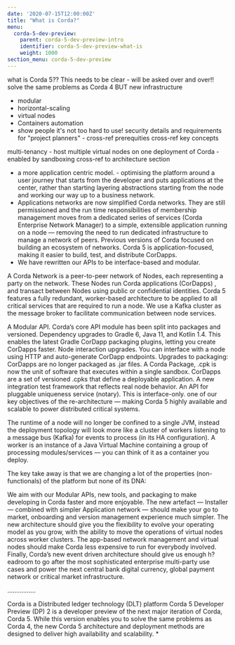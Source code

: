 ```yaml
---
date: '2020-07-15T12:00:00Z'
title: "What is Corda?"
menu:
  corda-5-dev-preview:
    parent: corda-5-dev-preview-intro
    identifier: corda-5-dev-preview-what-is
    weight: 1000
section_menu: corda-5-dev-preview
---
```


what is Corda 5?? This needs to be clear - will be asked over and over!!
solve the same problems as Corda 4 BUT new infrastructure
- modular
- horizontal-scaling
- virtual nodes
- Containers automation
- show people it's not too hard to use!
security details and requirements for "project planners" - cross-ref prerequities
cross-ref key concepts

multi-tenancy - host multiple virtual nodes on one deployment of Corda - enabled by sandboxing
cross-ref to architecture section
* a more application centric model. - optimising the platform around a user journey that starts from the developer and puts applications at the center, rather than starting layering abstractions starting from the node and working our way up to a business network.
* Applications networks are now simplified Corda networks. They are still permissioned and the run time responsibilities of membership management moves from a dedicated series of services (Corda Enterprise Network Manager) to a simple, extensible application running on a node — removing the need to run dedicated infrastructure to manage a network of peers. Previous versions of Corda focused on building an ecosystem of networks. Corda 5 is application-focused, making it easier to build, test, and distribute CorDapps.
* We have rewritten our APIs to be interface-based and modular.

A Corda Network is a peer-to-peer network of Nodes, each representing a party on the network. These Nodes run Corda applications (CorDapps) , and transact between Nodes using public or confidential identities.
Corda 5 features a fully redundant, worker-based architecture to be applied to all critical services that are required to run a node. We use a Kafka cluster as the message broker to facilitate communication between node services.


A Modular API. Corda’s core API module has been split into packages and versioned.
Dependency upgrades to Gradle 6, Java 11, and Kotlin 1.4. This enables the latest Gradle CorDapp packaging plugins, letting you create CorDapps faster.
Node interaction upgrades. You can interface with a node using HTTP and auto-generate CorDapp endpoints.
Upgrades to packaging:
CorDapps are no longer packaged as .jar files.
A Corda Package, .cpk is now the unit of software that executes within a single sandbox.
CorDapps are a set of versioned .cpks that define a deployable application.
A new integration test framework that reflects real node behavior.
An API for pluggable uniqueness service (notary). This is interface-only.
 one of our key objectives of the re-architecture — making Corda 5 highly available and scalable to power distributed critical systems.

The runtime of a node will no longer be confined to a single JVM, instead the deployment topology will look more like a cluster of workers listening to a message bus (Kafka) for events to process (in its HA configuration). A worker is an instance of a Java Virtual Machine containing a group of processing modules/services — you can think of it as a container you deploy.

The key take away is that we are changing a lot of the properties (non-functionals) of the platform but none of its DNA:

We aim with our Modular APIs, new tools, and packaging to make developing in Corda faster and more enjoyable.
The new artefact — Installer — combined with simpler Application network — should make your go to market, onboarding and version management experience much simpler.
The new architecture should give you the flexibility to evolve your operating model as you grow, with the ability to move the operations of virtual nodes across worker clusters.
The app-based network management and virtual nodes should make Corda less expensive to run for everybody involved.
Finally, Corda’s new event driven architecture should give us enough h?eadroom to go after the most sophisticated enterprise multi-party use cases and power the next central bank digital currency, global payment network or critical market infrastructure.



................

Corda is a Distributed ledger technology (DLT) platform
Corda 5 Developer Preview (DP) 2 is a developer preview of the next major iteration of Corda, Corda 5. While this version enables you to solve the same problems as Corda 4, the new Corda 5 architecture and deployment methods are designed to deliver high availability and scalability.
*
